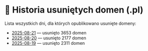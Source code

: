 # 📅 Historia usuniętych domen (.pl)

Lista wszystkich dni, dla których opublikowano usunięte domeny:

- [2025-08-21](./2025-08-21.md) — usunięto 3653 domen
- [2025-08-20](./2025-08-20.md) — usunięto 2177 domen
- [2025-08-19](./2025-08-19.md) — usunięto 2311 domen
